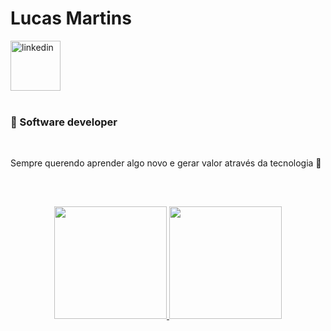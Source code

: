 
<div dsplay="inline-block">
 
 <h1 align="left">Lucas Martins</h1> 
  <a href="https://www.linkedin.com/in/lucas-martins-30823017b/">
    <img width="80px" src="https://upload.wikimedia.org/wikipedia/commons/thumb/0/01/LinkedIn_Logo.svg/1200px-LinkedIn_Logo.svg.png" alt="linkedin" style="vertical-align:top;">
  </a>
</div>

</br>

<div display="inline-block">
 <h3 align="left">🤿 Software developer</h3>
</div>

</br>

Sempre querendo aprender algo novo e gerar valor através da tecnologia 👋

</br>

##
<p align="center">
<a href="https://github.com/lucasmv2205">
<!--  [![Lucas Martins github stats](https://github-readme-stats.vercel.app/api?username=lucasmv2205&theme=dark&show_icons=true&count_private=true)] -->
  <img height="180em" src="https://github-readme-stats.vercel.app/api?username=lucasmv2205&theme=dark&show_icons=true&count_private=true"/>
  <img height="180em" src="https://github-readme-stats-eight-theta.vercel.app/api/top-langs/?username=lucasmv2205&layout=compact&langs_count=8&theme=dark"/>
</a>
</p>
